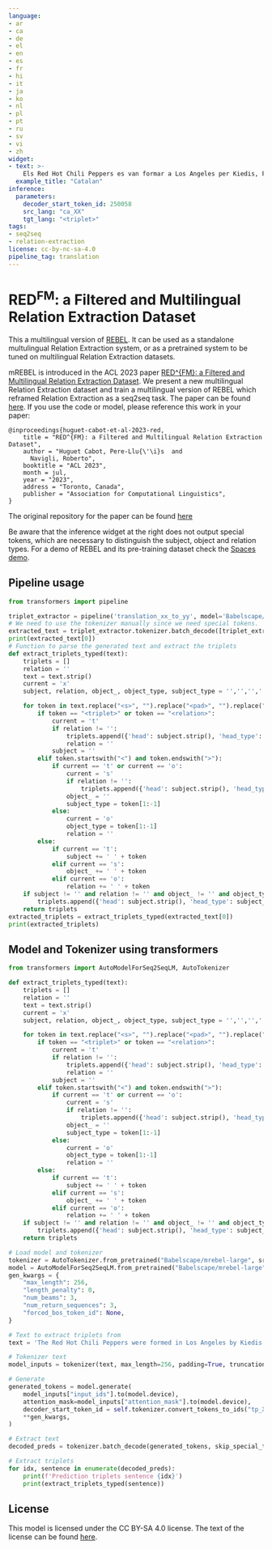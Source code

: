 ```yaml
---
language:
- ar
- ca
- de
- el
- en
- es
- fr
- hi
- it
- ja
- ko
- nl
- pl
- pt
- ru
- sv
- vi
- zh
widget:
- text: >-
    Els Red Hot Chili Peppers es van formar a Los Angeles per Kiedis, Flea, el guitarrista Hillel Slovak i el bateria Jack Irons.
  example_title: "Catalan"
inference:
  parameters: 
    decoder_start_token_id: 250058
    src_lang: "ca_XX"
    tgt_lang: "<triplet>"
tags:
- seq2seq
- relation-extraction
license: cc-by-nc-sa-4.0
pipeline_tag: translation
---
```

# RED<sup>FM</sup>: a Filtered and Multilingual Relation Extraction Dataset

This a multilingual version of [REBEL](https://huggingface.co/Babelscape/rebel-large). It can be used as a standalone multulingual Relation Extraction system, or as a pretrained system to be tuned on multilingual Relation Extraction datasets.

mREBEL is introduced in the ACL 2023 paper [RED^{FM}: a Filtered and Multilingual Relation Extraction Dataset](https://github.com/Babelscape/rebel/blob/main/docs/). We present a new multilingual Relation Extraction dataset and train a multilingual version of REBEL which reframed Relation Extraction as a seq2seq task. The paper can be found [here](https://github.com/Babelscape/rebel/blob/main/docs/). If you use the code or model, please reference this work in your paper:

    @inproceedings{huguet-cabot-et-al-2023-red,
        title = "RED^{FM}: a Filtered and Multilingual Relation Extraction Dataset",
        author = "Huguet Cabot, Pere-Llu{\'\i}s  and
          Navigli, Roberto",
        booktitle = "ACL 2023",
        month = jul,
        year = "2023",
        address = "Toronto, Canada",
        publisher = "Association for Computational Linguistics",
    }

The original repository for the paper can be found [here](https://github.com/Babelscape/rebel)

Be aware that the inference widget at the right does not output special tokens, which are necessary to distinguish the subject, object and relation types. For a demo of REBEL and its pre-training dataset check the [Spaces demo](https://huggingface.co/spaces/Babelscape/rebel-demo).

## Pipeline usage

```python
from transformers import pipeline

triplet_extractor = pipeline('translation_xx_to_yy', model='Babelscape/mrebel-large', tokenizer='Babelscape/mrebel-large')
# We need to use the tokenizer manually since we need special tokens.
extracted_text = triplet_extractor.tokenizer.batch_decode([triplet_extractor("The Red Hot Chili Peppers were formed in Los Angeles by Kiedis, Flea, guitarist Hillel Slovak and drummer Jack Irons.", decoder_start_token_id=250058, src_lang="en_XX", tgt_lang="<triplet>", return_tensors=True, return_text=False)[0]["translation_token_ids"]]) # change en_XX for the language of the source.
print(extracted_text[0])
# Function to parse the generated text and extract the triplets
def extract_triplets_typed(text):
    triplets = []
    relation = ''
    text = text.strip()
    current = 'x'
    subject, relation, object_, object_type, subject_type = '','','','',''

    for token in text.replace("<s>", "").replace("<pad>", "").replace("</s>", "").replace("tp_XX", "").replace("__en__", "").split():
        if token == "<triplet>" or token == "<relation>":
            current = 't'
            if relation != '':
                triplets.append({'head': subject.strip(), 'head_type': subject_type, 'type': relation.strip(),'tail': object_.strip(), 'tail_type': object_type})
                relation = ''
            subject = ''
        elif token.startswith("<") and token.endswith(">"):
            if current == 't' or current == 'o':
                current = 's'
                if relation != '':
                    triplets.append({'head': subject.strip(), 'head_type': subject_type, 'type': relation.strip(),'tail': object_.strip(), 'tail_type': object_type})
                object_ = ''
                subject_type = token[1:-1]
            else:
                current = 'o'
                object_type = token[1:-1]
                relation = ''
        else:
            if current == 't':
                subject += ' ' + token
            elif current == 's':
                object_ += ' ' + token
            elif current == 'o':
                relation += ' ' + token
    if subject != '' and relation != '' and object_ != '' and object_type != '' and subject_type != '':
        triplets.append({'head': subject.strip(), 'head_type': subject_type, 'type': relation.strip(),'tail': object_.strip(), 'tail_type': object_type})
    return triplets
extracted_triplets = extract_triplets_typed(extracted_text[0])
print(extracted_triplets)
```

## Model and Tokenizer using transformers

```python
from transformers import AutoModelForSeq2SeqLM, AutoTokenizer

def extract_triplets_typed(text):
    triplets = []
    relation = ''
    text = text.strip()
    current = 'x'
    subject, relation, object_, object_type, subject_type = '','','','',''

    for token in text.replace("<s>", "").replace("<pad>", "").replace("</s>", "").replace("tp_XX", "").replace("__en__", "").split():
        if token == "<triplet>" or token == "<relation>":
            current = 't'
            if relation != '':
                triplets.append({'head': subject.strip(), 'head_type': subject_type, 'type': relation.strip(),'tail': object_.strip(), 'tail_type': object_type})
                relation = ''
            subject = ''
        elif token.startswith("<") and token.endswith(">"):
            if current == 't' or current == 'o':
                current = 's'
                if relation != '':
                    triplets.append({'head': subject.strip(), 'head_type': subject_type, 'type': relation.strip(),'tail': object_.strip(), 'tail_type': object_type})
                object_ = ''
                subject_type = token[1:-1]
            else:
                current = 'o'
                object_type = token[1:-1]
                relation = ''
        else:
            if current == 't':
                subject += ' ' + token
            elif current == 's':
                object_ += ' ' + token
            elif current == 'o':
                relation += ' ' + token
    if subject != '' and relation != '' and object_ != '' and object_type != '' and subject_type != '':
        triplets.append({'head': subject.strip(), 'head_type': subject_type, 'type': relation.strip(),'tail': object_.strip(), 'tail_type': object_type})
    return triplets

# Load model and tokenizer
tokenizer = AutoTokenizer.from_pretrained("Babelscape/mrebel-large", src_lang="en_XX", "tgt_lang": "tp_XX") # Here we set English as source language. To change the source language just change it here or swap the first token of the input for your desired language
model = AutoModelForSeq2SeqLM.from_pretrained("Babelscape/mrebel-large")
gen_kwargs = {
    "max_length": 256,
    "length_penalty": 0,
    "num_beams": 3,
    "num_return_sequences": 3,
    "forced_bos_token_id": None,
}

# Text to extract triplets from
text = 'The Red Hot Chili Peppers were formed in Los Angeles by Kiedis, Flea, guitarist Hillel Slovak and drummer Jack Irons.'

# Tokenizer text
model_inputs = tokenizer(text, max_length=256, padding=True, truncation=True, return_tensors = 'pt')

# Generate
generated_tokens = model.generate(
    model_inputs["input_ids"].to(model.device),
    attention_mask=model_inputs["attention_mask"].to(model.device),
    decoder_start_token_id = self.tokenizer.convert_tokens_to_ids("tp_XX"),
    **gen_kwargs,
)

# Extract text
decoded_preds = tokenizer.batch_decode(generated_tokens, skip_special_tokens=False)

# Extract triplets
for idx, sentence in enumerate(decoded_preds):
    print(f'Prediction triplets sentence {idx}')
    print(extract_triplets_typed(sentence))
```

## License

This model is licensed under the CC BY-SA 4.0 license. The text of the license can be found [here](https://creativecommons.org/licenses/by-nc-sa/4.0/).